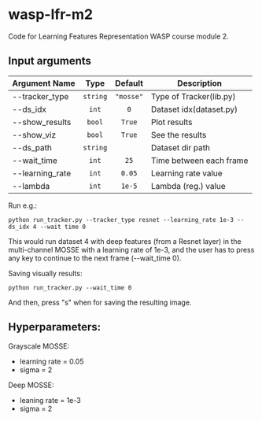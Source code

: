 # wasp-lfr-m2

Code for Learning Features Representation WASP course module 2.

## Input arguments 

| Argument Name       |       Type       |      Default       |       Description      |
|---------------------|:----------------:|:------------------:|------------------------|
| --tracker_type      |     `string`     |   `"mosse"`        | Type of Tracker(lib.py)|
| --ds_idx            |     `int`        |   `0`              | Dataset idx(dataset.py)|  
| --show_results      |     `bool`       |  `True`            | Plot results           |
| --show_viz          |     `bool`       | `True`             | See the results        |
| --ds_path           |     `string`     |                    | Dataset dir path       |
| --wait_time         |     `int`        | `25`               | Time between each frame|
| --learning_rate     |     `int`        | `0.05`             | Learning rate value    |
| --lambda            |     `int`        | `1e-5`             | Lambda (reg.) value    |

Run e.g.:


````
python run_tracker.py --tracker_type resnet --learning_rate 1e-3 --ds_idx 4 --wait time 0
````

This would run dataset 4 with deep features (from a Resnet layer) in the multi-channel MOSSE with a learning rate of 1e-3, and the
user has to press any key to continue to the next frame (--wait_time 0).


Saving visually results:

````
python run_tracker.py --wait_time 0
````

And then, press "s" when for saving the resulting image.

## Hyperparameters:

Grayscale MOSSE:
* learning rate = 0.05
* sigma = 2

Deep MOSSE:
* leaning rate = 1e-3
* sigma = 2